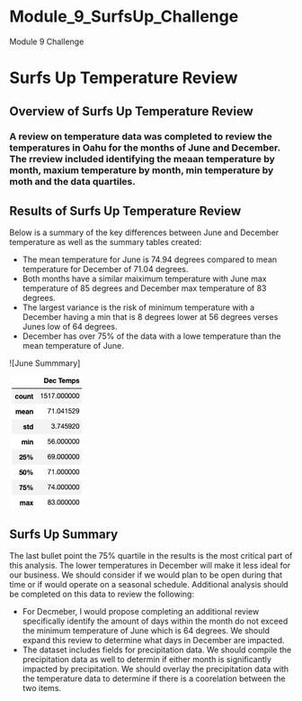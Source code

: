 # Module_9_SurfsUp_Challenge
Module 9 Challenge
# Surfs Up Temperature Review

## Overview of Surfs Up Temperature Review
### A review on temperature data was completed to review the temperatures in Oahu for the months of June and December. The rreview included identifying the meaan temperature by month, maxium temperature by month, min temperature by moth and the data quartiles. 

## Results of Surfs Up Temperature Review
Below is a summary of the key differences between June and December temperature as well as the summary tables created: 
- The mean temperature for June is 74.94 degrees compared to mean temperature for December of 71.04 degrees.
- Both months have a similar maiximum temperature with June max temperature of 85 degrees and December max temperature of 83 degrees. 
- The largest variance is the risk of minimum temperature with a December having a min that is 8 degrees lower at 56 degrees verses Junes low of 64 degrees. 
- December has over 75% of the data with a lowe temperature than the mean temperature of June. 

![June Summmary]

![December Summary](https://github.com/codfjenn/Module_9_SurfsUp_Challenge/blob/main/Dec%20Temps.png)

## Surfs Up Summary
The last bullet point the 75% quartile in the results is the most critical part of this analysis. The lower temperatures in December will make it less ideal for our business. We should consider if we would plan to be open during that time or if would operate on a seasonal schedule. Additional analysis should be completed on this data to review the following: 
- For Decmeber, I would propose completing an additional review specifically identify the amount of days within the month do not exceed the minimum temperature of June which is 64 degrees. We should expand this review to determine what days in December are impacted. 
- The dataset includes fields for precipitation data. We should compile the precipitation data as well to determin if either month is significantly impacted by precipitation. We should overlay the precipitation data with the temperature data to determine if there is a coorelation between the two items. 

